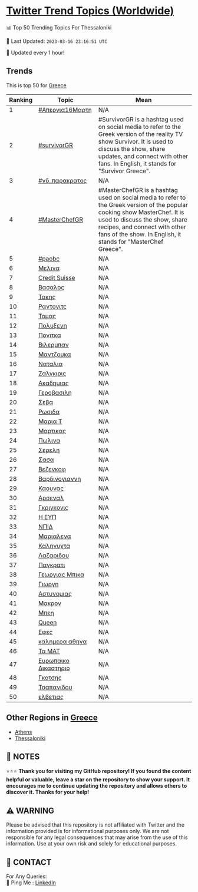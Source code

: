 [Twitter Trend Topics (Worldwide)](https://github.com/ErcinDedeoglu/Twitter-Trend-Topics)
==========


📊 Top 50 Trending Topics For Thessaloniki

📆 Last Updated: `2023-03-16 23:16:51 UTC`

🔧 Updated every 1 hour!


## Trends

This is top 50 for [Greece](</Greece>)

| Ranking | Topic | Mean |
| ------- | ------------ | ------------ |
| 1 | [#Απεργια16Μαρτη](http://twitter.com/search?q=%23%ce%91%cf%80%ce%b5%cf%81%ce%b3%ce%b9%ce%b116%ce%9c%ce%b1%cf%81%cf%84%ce%b7) | N/A |
| 2 | [#survivorGR](http://twitter.com/search?q=%23survivorGR) | #SurvivorGR is a hashtag used on social media to refer to the Greek version of the reality TV show Survivor. It is used to discuss the show, share updates, and connect with other fans. In English, it stands for "Survivor Greece". |
| 3 | [#νδ_παρακρατος](http://twitter.com/search?q=%23%ce%bd%ce%b4_%cf%80%ce%b1%cf%81%ce%b1%ce%ba%cf%81%ce%b1%cf%84%ce%bf%cf%82) | N/A |
| 4 | [#MasterChefGR](http://twitter.com/search?q=%23MasterChefGR) | #MasterChefGR is a hashtag used on social media to refer to the Greek version of the popular cooking show MasterChef. It is used to discuss the show, share recipes, and connect with other fans of the show. In English, it stands for "MasterChef Greece". |
| 5 | [#paobc](http://twitter.com/search?q=%23paobc) | N/A |
| 6 | [Μελινα](http://twitter.com/search?q=%ce%9c%ce%b5%ce%bb%ce%b9%ce%bd%ce%b1) | N/A |
| 7 | [Credit Suisse](http://twitter.com/search?q=Credit+Suisse) | N/A |
| 8 | [Βασαλος](http://twitter.com/search?q=%ce%92%ce%b1%cf%83%ce%b1%ce%bb%ce%bf%cf%82) | N/A |
| 9 | [Τακης](http://twitter.com/search?q=%ce%a4%ce%b1%ce%ba%ce%b7%cf%82) | N/A |
| 10 | [Ραντονιτς](http://twitter.com/search?q=%ce%a1%ce%b1%ce%bd%cf%84%ce%bf%ce%bd%ce%b9%cf%84%cf%82) | N/A |
| 11 | [Τομας](http://twitter.com/search?q=%ce%a4%ce%bf%ce%bc%ce%b1%cf%82) | N/A |
| 12 | [Πολυξενη](http://twitter.com/search?q=%ce%a0%ce%bf%ce%bb%cf%85%ce%be%ce%b5%ce%bd%ce%b7) | N/A |
| 13 | [Πονιτκα](http://twitter.com/search?q=%ce%a0%ce%bf%ce%bd%ce%b9%cf%84%ce%ba%ce%b1) | N/A |
| 14 | [Βιλερμπαν](http://twitter.com/search?q=%ce%92%ce%b9%ce%bb%ce%b5%cf%81%ce%bc%cf%80%ce%b1%ce%bd) | N/A |
| 15 | [Μαντζουκα](http://twitter.com/search?q=%ce%9c%ce%b1%ce%bd%cf%84%ce%b6%ce%bf%cf%85%ce%ba%ce%b1) | N/A |
| 16 | [Ναταλια](http://twitter.com/search?q=%ce%9d%ce%b1%cf%84%ce%b1%ce%bb%ce%b9%ce%b1) | N/A |
| 17 | [Ζαλγκιρις](http://twitter.com/search?q=%ce%96%ce%b1%ce%bb%ce%b3%ce%ba%ce%b9%cf%81%ce%b9%cf%82) | N/A |
| 18 | [Ακαδημιας](http://twitter.com/search?q=%ce%91%ce%ba%ce%b1%ce%b4%ce%b7%ce%bc%ce%b9%ce%b1%cf%82) | N/A |
| 19 | [Γεροβασιλη](http://twitter.com/search?q=%ce%93%ce%b5%cf%81%ce%bf%ce%b2%ce%b1%cf%83%ce%b9%ce%bb%ce%b7) | N/A |
| 20 | [Σεβα](http://twitter.com/search?q=%ce%a3%ce%b5%ce%b2%ce%b1) | N/A |
| 21 | [Ρωσιδα](http://twitter.com/search?q=%ce%a1%cf%89%cf%83%ce%b9%ce%b4%ce%b1) | N/A |
| 22 | [Μαρια Τ](http://twitter.com/search?q=%ce%9c%ce%b1%cf%81%ce%b9%ce%b1+%ce%a4) | N/A |
| 23 | [Μαρτικας](http://twitter.com/search?q=%ce%9c%ce%b1%cf%81%cf%84%ce%b9%ce%ba%ce%b1%cf%82) | N/A |
| 24 | [Πωλινα](http://twitter.com/search?q=%ce%a0%cf%89%ce%bb%ce%b9%ce%bd%ce%b1) | N/A |
| 25 | [Σερελη](http://twitter.com/search?q=%ce%a3%ce%b5%cf%81%ce%b5%ce%bb%ce%b7) | N/A |
| 26 | [Σασα](http://twitter.com/search?q=%ce%a3%ce%b1%cf%83%ce%b1) | N/A |
| 27 | [Βεζενκοφ](http://twitter.com/search?q=%ce%92%ce%b5%ce%b6%ce%b5%ce%bd%ce%ba%ce%bf%cf%86) | N/A |
| 28 | [Βαρδινογιαννη](http://twitter.com/search?q=%ce%92%ce%b1%cf%81%ce%b4%ce%b9%ce%bd%ce%bf%ce%b3%ce%b9%ce%b1%ce%bd%ce%bd%ce%b7) | N/A |
| 29 | [Καουνας](http://twitter.com/search?q=%ce%9a%ce%b1%ce%bf%cf%85%ce%bd%ce%b1%cf%82) | N/A |
| 30 | [Αρσεναλ](http://twitter.com/search?q=%ce%91%cf%81%cf%83%ce%b5%ce%bd%ce%b1%ce%bb) | N/A |
| 31 | [Γκριγκονις](http://twitter.com/search?q=%ce%93%ce%ba%cf%81%ce%b9%ce%b3%ce%ba%ce%bf%ce%bd%ce%b9%cf%82) | N/A |
| 32 | [Η ΕΥΠ](http://twitter.com/search?q=%ce%97+%ce%95%ce%a5%ce%a0) | N/A |
| 33 | [ΝΠΙΔ](http://twitter.com/search?q=%ce%9d%ce%a0%ce%99%ce%94) | N/A |
| 34 | [Μαριαλενα](http://twitter.com/search?q=%ce%9c%ce%b1%cf%81%ce%b9%ce%b1%ce%bb%ce%b5%ce%bd%ce%b1) | N/A |
| 35 | [Καληνυχτα](http://twitter.com/search?q=%ce%9a%ce%b1%ce%bb%ce%b7%ce%bd%cf%85%cf%87%cf%84%ce%b1) | N/A |
| 36 | [Λαζαριδου](http://twitter.com/search?q=%ce%9b%ce%b1%ce%b6%ce%b1%cf%81%ce%b9%ce%b4%ce%bf%cf%85) | N/A |
| 37 | [Παγκρατι](http://twitter.com/search?q=%ce%a0%ce%b1%ce%b3%ce%ba%cf%81%ce%b1%cf%84%ce%b9) | N/A |
| 38 | [Γεωργιας Μπικα](http://twitter.com/search?q=%ce%93%ce%b5%cf%89%cf%81%ce%b3%ce%b9%ce%b1%cf%82+%ce%9c%cf%80%ce%b9%ce%ba%ce%b1) | N/A |
| 39 | [Γιωργη](http://twitter.com/search?q=%ce%93%ce%b9%cf%89%cf%81%ce%b3%ce%b7) | N/A |
| 40 | [Αστυνομιας](http://twitter.com/search?q=%ce%91%cf%83%cf%84%cf%85%ce%bd%ce%bf%ce%bc%ce%b9%ce%b1%cf%82) | N/A |
| 41 | [Μακρον](http://twitter.com/search?q=%ce%9c%ce%b1%ce%ba%cf%81%ce%bf%ce%bd) | N/A |
| 42 | [Μπεη](http://twitter.com/search?q=%ce%9c%cf%80%ce%b5%ce%b7) | N/A |
| 43 | [Queen](http://twitter.com/search?q=Queen) | N/A |
| 44 | [Εφες](http://twitter.com/search?q=%ce%95%cf%86%ce%b5%cf%82) | N/A |
| 45 | [καλημερα αθηνα](http://twitter.com/search?q=%ce%ba%ce%b1%ce%bb%ce%b7%ce%bc%ce%b5%cf%81%ce%b1+%ce%b1%ce%b8%ce%b7%ce%bd%ce%b1) | N/A |
| 46 | [Τα ΜΑΤ](http://twitter.com/search?q=%ce%a4%ce%b1+%ce%9c%ce%91%ce%a4) | N/A |
| 47 | [Ευρωπαικο Δικαστηριο](http://twitter.com/search?q=%ce%95%cf%85%cf%81%cf%89%cf%80%ce%b1%ce%b9%ce%ba%ce%bf+%ce%94%ce%b9%ce%ba%ce%b1%cf%83%cf%84%ce%b7%cf%81%ce%b9%ce%bf) | N/A |
| 48 | [Γκοτσης](http://twitter.com/search?q=%ce%93%ce%ba%ce%bf%cf%84%cf%83%ce%b7%cf%82) | N/A |
| 49 | [Τσαπανιδου](http://twitter.com/search?q=%ce%a4%cf%83%ce%b1%cf%80%ce%b1%ce%bd%ce%b9%ce%b4%ce%bf%cf%85) | N/A |
| 50 | [ελβετιας](http://twitter.com/search?q=%ce%b5%ce%bb%ce%b2%ce%b5%cf%84%ce%b9%ce%b1%cf%82) | N/A |



## Other Regions in [Greece](</Greece>)

* [Athens](</Greece/Athens.md>)
* [Thessaloniki](</Greece/Thessaloniki.md>)



## 📝 NOTES

⭐⭐⭐ **Thank you for visiting my GitHub repository! If you found the content helpful or valuable, leave a star on the repository to show your support. It encourages me to continue updating the repository and allows others to discover it. Thanks for your help!**


## ⚠️ WARNING

Please be advised that this repository is not affiliated with Twitter and the information provided is for informational purposes only. We are not responsible for any legal consequences that may arise from the use of this information. Use at your own risk and solely for educational purposes.


## 📨 CONTACT

 For Any Queries:  
            🏓 Ping Me : [LinkedIn](https://www.linkedin.com/in/ercindedeoglu/)
